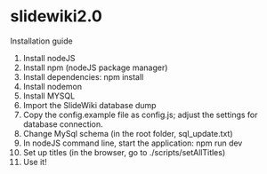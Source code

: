 slidewiki2.0
============

Installation guide

1. Install nodeJS
2. Install npm (nodeJS package manager) 
3. Install dependencies: npm install
4. Install nodemon
5. Install MYSQL
6. Import the SlideWiki database dump
7. Copy the config.example file as config.js; adjust the settings for database connection. 
8. Change MySql schema (in the root folder, sql_update.txt)
9. In nodeJS command line, start the application: npm run dev
10. Set up titles (in the browser, go to ./scripts/setAllTitles)
11. Use it!

